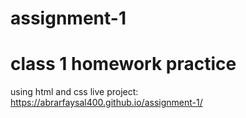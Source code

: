 # assignment-1
# class 1 homework practice
using html and css live project: https://abrarfaysal400.github.io/assignment-1/
